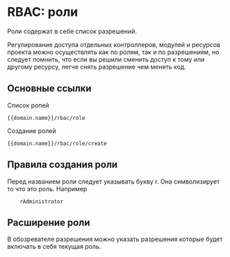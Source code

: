 RBAC: роли
==============

Роли содержат в себе список разрешений.

Регулирование доступа отдельных контроллеров, модулей и ресурсов проекта можно осуществлять как по ролям, 
так и по разрешениям, но следует помнить, что если вы решили сменить доступ к тому или другому ресурсу, 
легче снять разрешение чем менять код.

## Основные ссылки

Список ролей

```
{{domain.name}}/rbac/role
```

Создание ролей

```
{{domain.name}}/rbac/role/create
```

## Правила создания роли

Перед названием роли следует указывать букву r. Она символизирует то что это роль.
Например

```
	rAdministrator
```

## Расширение роли

В обозревателе разрешения можно указать разрешения которые будет включать в себя текущая роль.